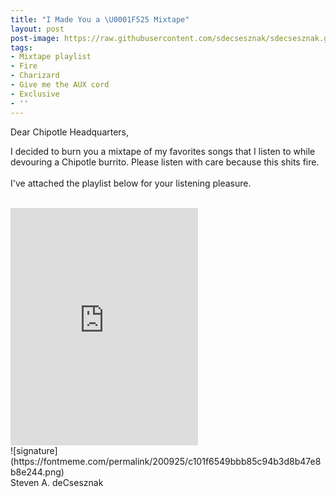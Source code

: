 ```yaml
---
title: "I Made You a \U0001F525 Mixtape"
layout: post
post-image: https://raw.githubusercontent.com/sdecsesznak/sdecsesznak.github.io/master/assets/images/Mixtape.png
tags:
- Mixtape playlist
- Fire
- Charizard
- Give me the AUX cord
- Exclusive
- ''
---
```


Dear Chipotle Headquarters,<br>

I decided to burn you a mixtape of my favorites songs that I listen to while devouring a Chipotle burrito.  Please listen with care because this shits fire. <br>
<br>
I've attached the playlist below for your listening pleasure. <br>
<br>

<iframe src="https://open.spotify.com/embed/playlist/7l5GZCzwJgVlwsJhjomUuS" width="300" height="380" frameborder="0" allowtransparency="true" allow="encrypted-media"></iframe>



<br>
![signature](https://fontmeme.com/permalink/200925/c101f6549bbb85c94b3d8b47e8b8e244.png)<br>
Steven A. deCsesznak